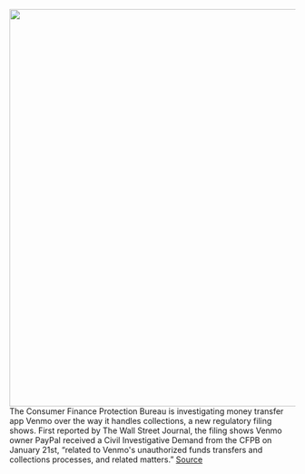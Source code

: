 <img src='https://cdn.vox-cdn.com/thumbor/PKSUAEwxiDxU_cGwwPMerUf-Icg=/0x0:5000x3333/1200x800/filters:focal(2166x1635:2966x2435)/cdn.vox-cdn.com/uploads/chorus_image/image/68780257/1227801650.0.jpg' width='700px' /><br/>
The Consumer Finance Protection Bureau is investigating money transfer app Venmo over the way it handles collections, a new regulatory filing shows. First reported by The Wall Street Journal, the filing shows Venmo owner PayPal received a Civil Investigative Demand from the CFPB on January 21st, “related to Venmo's unauthorized funds transfers and collections processes, and related matters.”
<a href='https://www.theverge.com/2021/2/6/22269970/consumer-protection-agency-investigating-venmo-paypal-collections'> Source <a/>